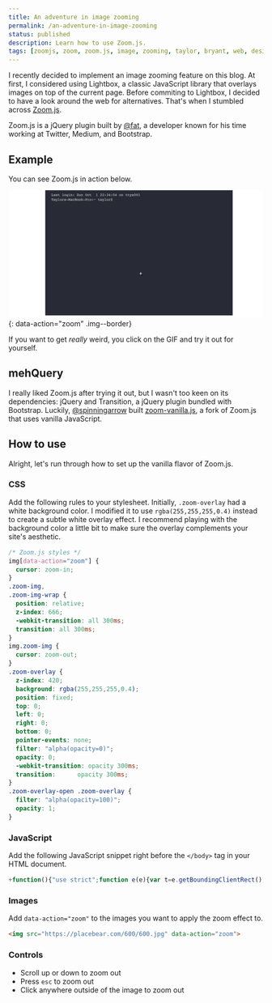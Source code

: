 ```yaml
---
title: An adventure in image zooming
permalink: /an-adventure-in-image-zooming
status: published
description: Learn how to use Zoom.js.
tags: [zoomjs, zoom, zoom.js, image, zooming, taylor, bryant, web, design, memphis]
---
```


I recently decided to implement an image zooming feature on this blog. At first, I considered using Lightbox, a classic JavaScript library that overlays images on top of the current page. Before commiting to Lightbox, I decided to have a look around the web for alternatives. That's when I stumbled across [Zoom.js](https://github.com/fat/zoom.js/).

Zoom.js is a jQuery plugin built by [@fat](https://github.com/fat), a developer known for his time working at Twitter, Medium, and Bootstrap.

## Example
You can see Zoom.js in action below.

![Zoom.js Example](assets/img/an-adventure-in-image-zooming/example.gif){: data-action="zoom" .img--border}

If you want to get *really* weird, you click on the GIF and try it out for yourself.

## mehQuery
I really liked Zoom.js after trying it out, but I wasn't too keen on its dependencies: jQuery and Transition, a jQuery plugin bundled with Bootstrap. Luckily, [@spinningarrow](https://github.com/spinningarrow) built [zoom-vanilla.js](https://github.com/spinningarrow/zoom-vanilla.js/), a fork of Zoom.js that uses vanilla JavaScript.

## How to use
Alright, let's run through how to set up the vanilla flavor of Zoom.js.

### CSS
Add the following rules to your stylesheet. Initially, `.zoom-overlay` had a white background color. I modified it to use `rgba(255,255,255,0.4)` instead to create a subtle white overlay effect. I recommend playing with the background color a little bit to make sure the overlay complements your site's aesthetic.
```css
/* Zoom.js styles */
img[data-action="zoom"] {
  cursor: zoom-in;
}
.zoom-img,
.zoom-img-wrap {
  position: relative;
  z-index: 666;
  -webkit-transition: all 300ms;
  transition: all 300ms;
}
img.zoom-img {
  cursor: zoom-out;
}
.zoom-overlay {
  z-index: 420;
  background: rgba(255,255,255,0.4);
  position: fixed;
  top: 0;
  left: 0;
  right: 0;
  bottom: 0;
  pointer-events: none;
  filter: "alpha(opacity=0)";
  opacity: 0;
  -webkit-transition: opacity 300ms;
  transition:      opacity 300ms;
}
.zoom-overlay-open .zoom-overlay {
  filter: "alpha(opacity=100)";
  opacity: 1;
}
```

### JavaScript
Add the following JavaScript snippet right before the `</body>` tag in your HTML document.

```javascript
+function(){"use strict";function e(e){var t=e.getBoundingClientRect(),n=window.pageYOffset||document.documentElement.scrollTop||document.body.scrollTop||0,o=window.pageXOffset||document.documentElement.scrollLeft||document.body.scrollLeft||0;return{top:t.top+n,left:t.left+o}}function t(){function e(){document.body.addEventListener("click",function(e){"zoom"===e.target.getAttribute("data-action")&&"IMG"===e.target.tagName&&t(e)})}function t(e){if(e.stopPropagation(),!(document.body.classList.contains("zoom-overlay-open")||e.target.width>=window.innerWidth-n)){if(e.metaKey||e.ctrlKey)return i();r({forceDispose:!0}),f=o(e.target),f.zoomImage(),s()}}function i(){window.open(event.target.getAttribute("data-original")||event.target.currentSrc||event.target.src,"_blank")}function r(e){e=e||{forceDispose:!1},f&&(f[e.forceDispose?"dispose":"close"](),a(),f=null)}function s(){window.addEventListener("scroll",d),document.addEventListener("click",c),document.addEventListener("keyup",l),document.addEventListener("touchstart",u),document.addEventListener("touchend",c)}function a(){window.removeEventListener("scroll",d),document.removeEventListener("keyup",l),document.removeEventListener("click",c),document.removeEventListener("touchstart",u),document.removeEventListener("touchend",c)}function d(e){null===v&&(v=window.pageYOffset);var t=v-window.pageYOffset;Math.abs(t)>=40&&r()}function l(e){27==e.keyCode&&r()}function c(e){e.stopPropagation(),e.preventDefault(),r()}function u(e){p=e.touches[0].pageY,e.target.addEventListener("touchmove",m)}function m(e){Math.abs(e.touches[0].pageY-p)<=10||(r(),e.target.removeEventListener("touchmove",m))}var f=null,v=null,p=null;return{listen:e}}var n=80,o=function(){function t(){var e=document.createElement("img");e.onload=function(){d=Number(e.height),l=Number(e.width),o()},e.src=m.currentSrc||m.src}function o(){f=document.createElement("div"),f.className="zoom-img-wrap",f.style.position="absolute",f.style.top=e(m).top+"px",f.style.left=e(m).left+"px",v=m.cloneNode(),v.style.visibility="hidden",m.style.width=m.offsetWidth+"px",m.parentNode.replaceChild(v,m),document.body.appendChild(f),f.appendChild(m),m.classList.add("zoom-img"),m.setAttribute("data-action","zoom-out"),c=document.createElement("div"),c.className="zoom-overlay",document.body.appendChild(c),i(),r()}function i(){m.offsetWidth;var e=l,t=d,o=e/m.width,i=window.innerHeight-n,r=window.innerWidth-n,s=e/t,a=r/i;u=e<r&&t<i?o:s<a?i/t*o:r/e*o}function r(){m.offsetWidth;var t=e(m),n=window.pageYOffset,o=n+window.innerHeight/2,i=window.innerWidth/2,r=t.top+m.height/2,s=t.left+m.width/2,a=Math.round(o-r),d=Math.round(i-s),l="scale("+u+")",c="translate("+d+"px, "+a+"px) translateZ(0)";m.style.webkitTransform=l,m.style.msTransform=l,m.style.transform=l,f.style.webkitTransform=c,f.style.msTransform=c,f.style.transform=c,document.body.classList.add("zoom-overlay-open")}function s(){return document.body.classList.remove("zoom-overlay-open"),document.body.classList.add("zoom-overlay-transitioning"),m.style.webkitTransform="",m.style.msTransform="",m.style.transform="",f.style.webkitTransform="",f.style.msTransform="",f.style.transform="",!1 in document.body.style?a():(m.addEventListener("transitionend",a),void m.addEventListener("webkitTransitionEnd",a))}function a(){m.removeEventListener("transitionend",a),m.removeEventListener("webkitTransitionEnd",a),f&&f.parentNode&&(m.classList.remove("zoom-img"),m.style.width="",m.setAttribute("data-action","zoom"),v.parentNode.replaceChild(m,v),f.parentNode.removeChild(f),c.parentNode.removeChild(c),document.body.classList.remove("zoom-overlay-transitioning"))}var d=null,l=null,c=null,u=null,m=null,f=null,v=null;return function(e){return m=e,{zoomImage:t,close:s,dispose:a}}}();t().listen()}();
```

### Images
Add `data-action="zoom"` to the images you want to apply the zoom effect to.

```html
<img src="https://placebear.com/600/600.jpg" data-action="zoom">
```

### Controls 
* Scroll up or down to zoom out
* Press `esc` to zoom out
* Click anywhere outside of the image to zoom out
